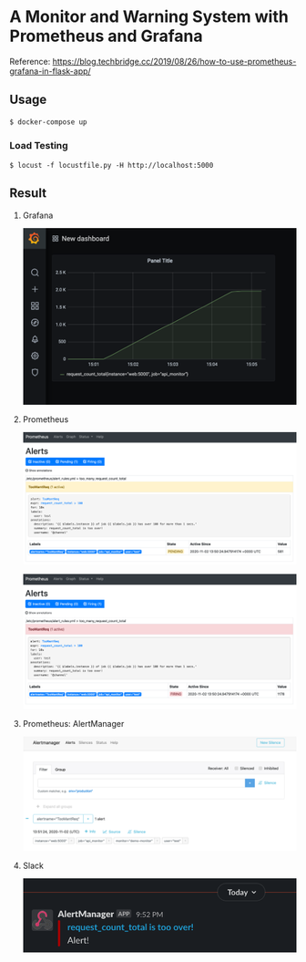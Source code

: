 # A Monitor and Warning System with Prometheus and Grafana

Reference: https://blog.techbridge.cc/2019/08/26/how-to-use-prometheus-grafana-in-flask-app/

## Usage

```bash
$ docker-compose up
```

### Load Testing

```python3
$ locust -f locustfile.py -H http://localhost:5000
```

## Result

1. Grafana

    ![](./images/grafana.png)

2. Prometheus

    ![](./images/alert-pending.png)

    ![](./images/alert-send.png)

3. Prometheus: AlertManager

    ![](./images/alertmanager.png)

4. Slack

    ![](./images/slack.png)
